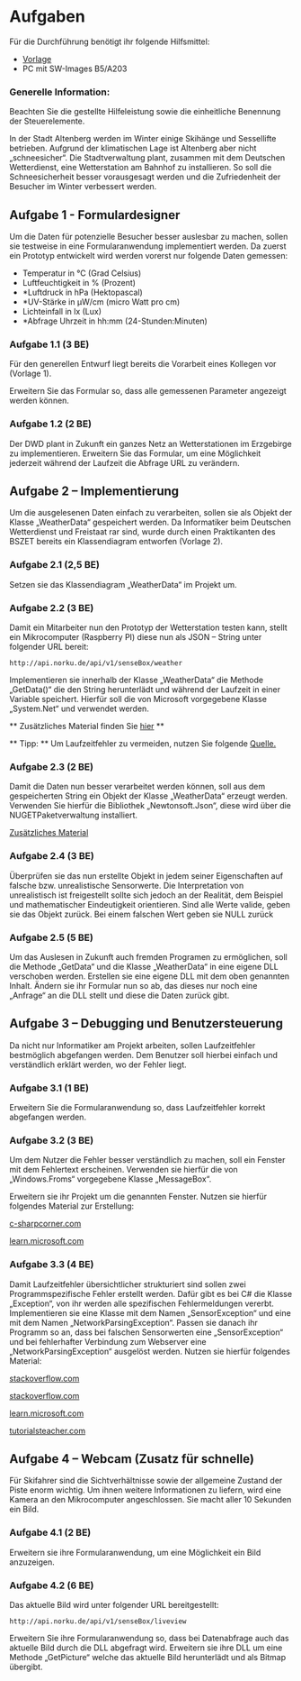 # Aufgaben  

Für die Durchführung benötigt ihr folgende Hilfsmittel:

- [Vorlage](https://github.com/Gegreenpeaced/schulprojekt_SENSE-BOX/tree/main)
- PC mit SW-Images B5/A203 

### Generelle Information:
Beachten Sie die gestellte Hilfeleistung sowie die einheitliche Benennung der Steuerelemente.

In der Stadt Altenberg werden im Winter einige Skihänge und Sessellifte betrieben. Aufgrund der klimatischen Lage ist Altenberg aber nicht „schneesicher“. Die Stadtverwaltung plant, zusammen mit dem Deutschen Wetterdienst, eine Wetterstation am Bahnhof zu installieren. So soll die Schneesicherheit besser vorausgesagt werden und die Zufriedenheit der Besucher im Winter verbessert werden.

## Aufgabe 1 - Formulardesigner

Um die Daten für potenzielle Besucher besser auslesbar zu machen, sollen sie testweise in eine
Formularanwendung implementiert werden. Da zuerst ein Prototyp entwickelt wird werden vorerst
nur folgende Daten gemessen: 

* Temperatur in °C (Grad Celsius)
* Luftfeuchtigkeit in % (Prozent)
* *Luftdruck in hPa (Hektopascal)
* *UV-Stärke in µW/cm (micro Watt pro cm)
* Lichteinfall in lx (Lux)
* *Abfrage Uhrzeit in hh:mm (24-Stunden:Minuten)

### Aufgabe 1.1 (3 BE)

Für den generellen Entwurf liegt bereits die Vorarbeit eines Kollegen vor (Vorlage 1).

Erweitern Sie das Formular so, dass alle gemessenen Parameter angezeigt werden können. 


### Aufgabe 1.2 (2 BE)

Der DWD plant in Zukunft ein ganzes Netz an Wetterstationen im Erzgebirge zu implementieren.
Erweitern Sie das Formular, um eine Möglichkeit jederzeit während der Laufzeit die Abfrage URL zu verändern. 


## Aufgabe 2 – Implementierung

Um die ausgelesenen Daten einfach zu verarbeiten, sollen sie als Objekt der Klasse „WeatherData“ gespeichert werden.
Da Informatiker beim Deutschen Wetterdienst und Freistaat rar sind, wurde durch einen Praktikanten des BSZET bereits ein Klassendiagram entworfen (Vorlage 2).

### Aufgabe 2.1 (2,5 BE)

Setzen sie das Klassendiagram „WeatherData“ im Projekt um. 

###  Aufgabe 2.2 (3 BE) 

Damit ein Mitarbeiter nun den Prototyp der Wetterstation testen kann, stellt ein Mikrocomputer
(Raspberry PI) diese nun als JSON – String unter folgender URL bereit:

    http://api.norku.de/api/v1/senseBox/weather

Implementieren sie innerhalb der Klasse „WeatherData“ die Methode „GetData()“ die den String
herunterlädt und während der Laufzeit in einer Variable speichert. Hierfür soll die von Microsoft
vorgegebene Klasse „System.Net“ und verwendet werden. 

** Zusätzliches Material finden Sie [hier](https://learn.microsoft.com/en-us/dotnet/api/system.net.webclient.downloadstring?view=net-8.0
) **

** Tipp: ** Um Laufzeitfehler zu vermeiden, nutzen Sie folgende [Quelle.](https://learn.microsoft.com/en-us/dotnet/csharp/language-reference/statements/using
) 

### Aufgabe 2.3 (2 BE)

Damit die Daten nun besser verarbeitet werden können, soll aus dem gespeicherten String ein Objekt
der Klasse „WeatherData“ erzeugt werden.
Verwenden Sie hierfür die Bibliothek „Newtonsoft.Json“, diese wird über die NUGETPaketverwaltung installiert. 

[Zusätzliches Material](https://www.newtonsoft.com/json/help/html/DeserializeObject.htm)

### Aufgabe 2.4 (3 BE)

Überprüfen sie das nun erstellte Objekt in jedem seiner Eigenschaften auf falsche bzw. unrealistische
Sensorwerte.
Die Interpretation von unrealistisch ist freigestellt sollte sich jedoch an der Realität, dem Beispiel und
mathematischer Eindeutigkeit orientieren.
Sind alle Werte valide, geben sie das Objekt zurück. Bei einem falschen Wert geben sie NULL zurück

### Aufgabe 2.5 (5 BE) 

Um das Auslesen in Zukunft auch fremden Programen zu ermöglichen, soll die Methode „GetData“
und die Klasse „WeatherData“ in eine eigene DLL verschoben werden.
Erstellen sie eine eigene DLL mit dem oben genannten Inhalt. Ändern sie ihr Formular nun so ab, das
dieses nur noch eine „Anfrage“ an die DLL stellt und diese die Daten zurück gibt. 

## Aufgabe 3 – Debugging und Benutzersteuerung 

Da nicht nur Informatiker am Projekt arbeiten, sollen Laufzeitfehler bestmöglich abgefangen werden.
Dem Benutzer soll hierbei einfach und verständlich erklärt werden, wo der Fehler liegt. 

### Aufgabe 3.1 (1 BE)

Erweitern Sie die Formularanwendung so, dass Laufzeitfehler korrekt abgefangen werden. 

### Aufgabe 3.2 (3 BE)

Um dem Nutzer die Fehler besser verständlich zu machen, soll ein Fenster mit dem Fehlertext erscheinen. Verwenden sie hierfür die von „Windows.Froms“ vorgegebene Klasse „MessageBox“.

Erweitern sie ihr Projekt um die genannten Fenster. Nutzen sie hierfür folgendes Material zur Erstellung: 

[c-sharpcorner.com](https://www.c-sharpcorner.com/uploadfile/mahesh/understanding-message-box-in-windows-formsusing-C-Sharp/)

[learn.microsoft.com](https://learn.microsoft.com/enus/dotnet/api/system.windows.forms.messagebox?view=windowsdesktop-8.0)

### Aufgabe 3.3 (4 BE)

Damit Laufzeitfehler übersichtlicher strukturiert sind sollen zwei Programmspezifische Fehler erstellt
werden. Dafür gibt es bei C# die Klasse „Exception“, von ihr werden alle spezifischen
Fehlermeldungen vererbt.
Implementieren sie eine Klasse mit dem Namen „SensorException“ und eine mit dem Namen
„NetworkParsingException“.
Passen sie danach ihr Programm so an, dass bei falschen Sensorwerten eine „SensorException“ und
bei fehlerhafter Verbindung zum Webserver eine „NetworkParsingException“ ausgelöst werden.
Nutzen sie hierfür folgendes Material:

[stackoverflow.com](https://stackoverflow.com/questions/2200241/in-c-sharp-how-do-i-define-my-own-exceptions)

[stackoverflow.com](https://stackoverflow.com/questions/5318723/how-to-create-a-custom-c-sharp-exception)

[learn.microsoft.com](https://learn.microsoft.com/en-us/dotnet/standard/exceptions/how-to-create-user-definedexceptions)

[tutorialsteacher.com](https://www.tutorialsteacher.com/csharp/custom-exception-csharp)

## Aufgabe 4 – Webcam (Zusatz für schnelle)

Für Skifahrer sind die Sichtverhältnisse sowie der allgemeine Zustand der Piste enorm wichtig. Um ihnen weitere Informationen zu liefern, wird eine Kamera an den Mikrocomputer angeschlossen. Sie macht aller 10 Sekunden ein Bild.

### Aufgabe 4.1 (2 BE)

Erweitern sie ihre Formularanwendung, um eine Möglichkeit ein Bild anzuzeigen. 

### Aufgabe 4.2 (6 BE)

Das aktuelle Bild wird unter folgender URL bereitgestellt:

    http://api.norku.de/api/v1/senseBox/liveview
    
Erweitern Sie ihre Formularanwendung so, dass bei Datenabfrage auch das aktuelle Bild durch die
DLL abgefragt wird.
Erweitern sie ihre DLL um eine Methode „GetPicture“ welche das aktuelle Bild herunterlädt und als
Bitmap übergibt. 

